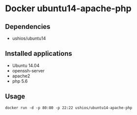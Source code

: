 Docker ubuntu14-apache-php
==================

Dependencies
------------

- ushios/ubuntu14

Installed applications
-----------------------

- Ubuntu 14.04
- openssh-server
- apache2
- php 5.6

Usage
-----

    docker run -d -p 80:80 -p 22:22 ushios/ubuntu14-apache-php
